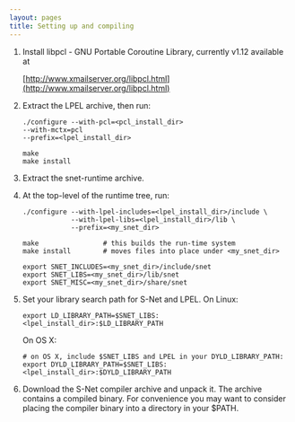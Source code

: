 ```yaml
---
layout: pages
title: Setting up and compiling
---
```


1. Install libpcl - GNU Portable Coroutine Library, currently v1.12
   available at

   [http://www.xmailserver.org/libpcl.html](http://www.xmailserver.org/libpcl.html)


2. Extract the LPEL archive, then run:


    `./configure --with-pcl=<pcl_install_dir>`  
    `--with-mctx=pcl`  
    `--prefix=<lpel_install_dir>`    

    `make`  
    `make install`  


3. Extract the snet-runtime archive.



4. At the top-level of the runtime tree, run:  


     `./configure --with-lpel-includes=<lpel_install_dir>/include \`  
     `            --with-lpel-libs=<lpel_install_dir>/lib \`  
     `            --prefix=<my_snet_dir>`  

     `make                # this builds the run-time system`  
     `make install        # moves files into place under <my_snet_dir>`  

     `export SNET_INCLUDES=<my_snet_dir>/include/snet`  
     `export SNET_LIBS=<my_snet_dir>/lib/snet`  
     `export SNET_MISC=<my_snet_dir>/share/snet`



5. Set your library search path for S-Net and LPEL.  On Linux:

     `export LD_LIBRARY_PATH=$SNET_LIBS:<lpel_install_dir>:$LD_LIBRARY_PATH`  

     On OS X:

     `# on OS X, include $SNET_LIBS and LPEL in your DYLD_LIBRARY_PATH:`  
     `export DYLD_LIBRARY_PATH=$SNET_LIBS:<lpel_install_dir>:$DYLD_LIBRARY_PATH`  


6. Download the S-Net compiler archive and unpack it. The archive contains a compiled binary. For convenience you may want to consider placing the compiler binary into a directory in your $PATH.

